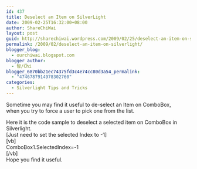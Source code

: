 ```yaml
---
id: 437
title: Deselect an Item on SilverLight
date: 2009-02-25T16:32:00+08:00
author: ShareChiWai
layout: post
guid: http://sharechiwai.wordpress.com/2009/02/25/deselect-an-item-on-silverlight
permalink: /2009/02/deselect-an-item-on-silverlight/
blogger_blog:
  - ourchiwai.blogspot.com
blogger_author:
  - 智/Chi
blogger_6870bb21ec74375fd3c4e74cc80d3a54_permalink:
  - "4746787914978302760"
categories:
  - Silverlight Tips and Tricks
---
```

Sometime you may find it useful to de-select an Item on ComboBox,  
when you try to force a user to pick one from the list.

Here it is the code sample to deselect a selected item on ComboBox in Silverlight.  
[Just need to set the selected Index to -1]  
[vb]  
ComboBox1.SelectedIndex=-1  
[/vb]  
Hope you find it useful.